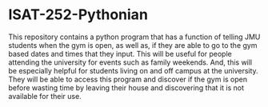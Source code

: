 # ISAT-252-Pythonian
This repository contains a python program that has a function of telling JMU students when the gym is open, as well as, if they are able to go to the gym based dates and times that they input. This will be useful for people attending the university for events such as family weekends. And, this will be especially helpful for students living on and off campus at the university. They will be able to access this program and discover if the gym is open before wasting time by leaving their house and discovering that it is not available for their use.
